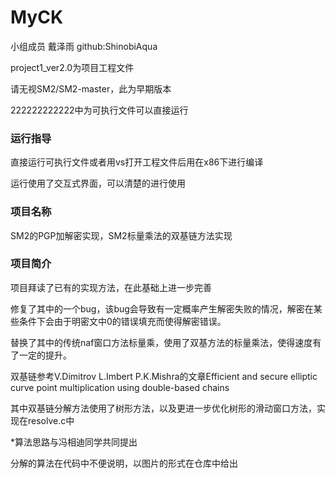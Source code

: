 # MyCK
小组成员 戴泽雨 github:ShinobiAqua

project1_ver2.0为项目工程文件

请无视SM2/SM2-master，此为早期版本

222222222222中为可执行文件可以直接运行

### 运行指导

直接运行可执行文件或者用vs打开工程文件后用在x86下进行编译

运行使用了交互式界面，可以清楚的进行使用

### 项目名称

SM2的PGP加解密实现，SM2标量乘法的双基链方法实现

### 项目简介

项目拜读了已有的实现方法，在此基础上进一步完善

修复了其中的一个bug，该bug会导致有一定概率产生解密失败的情况，解密在某些条件下会由于明密文中0的错误填充而使得解密错误。

替换了其中的传统naf窗口方法标量乘，使用了双基方法的标量乘法，使得速度有了一定的提升。

双基链参考V.Dimitrov L.Imbert P.K.Mishra的文章Efficient and secure elliptic curve point multiplication using double-based chains

其中双基链分解方法使用了树形方法，以及更进一步优化树形的滑动窗口方法，实现在resolve.c中

*算法思路与冯相迪同学共同提出

分解的算法在代码中不便说明，以图片的形式在仓库中给出
